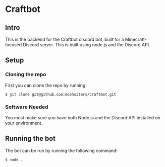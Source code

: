 # **Craftbot**
## Intro
This is the backend for the Craftbot discord bot, built for a Minecraft-focused Discord server. This is built using node.js and the Discord API.

## Setup
### Cloning the repo
First you can clone the repo by running:
```
$ git clone git@github.com:noahsiters/Craftbot.git
```

### Software Needed
You must make sure you have both Node.js and the Discord API installed on your environment.

## Running the bot
The bot can be run by running the following command:
```
$ node .
```
